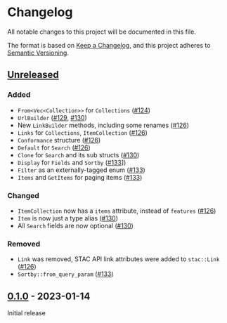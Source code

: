# Changelog

All notable changes to this project will be documented in this file.

The format is based on [Keep a Changelog](https://keepachangelog.com/en/1.0.0/), and this project adheres to [Semantic Versioning](https://semver.org/spec/v2.0.0.html).

## [Unreleased]

### Added

- `From<Vec<Collection>>` for `Collections` ([#124](https://github.com/gadomski/stac-rs/pull/124))
- `UrlBuilder` ([#129](https://github.com/gadomski/stac-rs/pull/129), [#130](https://github.com/gadomski/stac-rs/pull/130))
- New `LinkBuilder` methods, including some renames ([#126](https://github.com/gadomski/stac-rs/pull/126))
- `Links` for `Collections`, `ItemCollection` ([#126](https://github.com/gadomski/stac-rs/pull/126))
- `Conformance` structure ([#126](https://github.com/gadomski/stac-rs/pull/126))
- `Default` for `Search` ([#126](https://github.com/gadomski/stac-rs/pull/126))
- `Clone` for `Search` and its sub structs ([#130](https://github.com/gadomski/stac-rs/pull/130))
- `Display` for `Fields` and `Sortby` ([#133](https://github.com/gadomski/stac-rs/pull/133)])
- `Filter` as an externally-tagged enum ([#133](https://github.com/gadomski/stac-rs/pull/133))
- `Items` and `GetItems` for paging items ([#133](https://github.com/gadomski/stac-rs/pull/133))

### Changed

- `ItemCollection` now has a `items` attribute, instead of `features` ([#126](https://github.com/gadomski/stac-rs/pull/126))
- `Item` is now just a type alias ([#130](https://github.com/gadomski/stac-rs/pull/130))
- All `Search` fields are now optional ([#130](https://github.com/gadomski/stac-rs/pull/130))

### Removed

- `Link` was removed, STAC API link attributes were added to `stac::Link` ([#126](https://github.com/gadomski/stac-rs/pull/126))
- `Sortby::from_query_param` ([#133](https://github.com/gadomski/stac-rs/pull/133))

## [0.1.0] - 2023-01-14

Initial release

[unreleased]: https://github.com/gadomski/stac-rs/compare/stac-api-v0.1.0...main
[0.1.0]: https://github.com/gadomski/stac-rs/releases/tag/stac-api-v0.1.0
